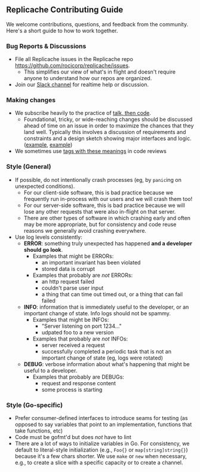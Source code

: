 ## Replicache Contributing Guide

We welcome contributions, questions, and feedback from the community. Here's a short guide
to how to work together.

### Bug Reports & Discussions

* File all Replicache issues in the Replicache repo https://github.com/rocicorp/replicache/issues. 
   * This simplifies our view of what's in flight and doesn't require anyone to understand how our repos are organized.
* Join our [Slack channel](https://join.slack.com/t/rocicorp/shared_invite/zt-dcez2xsi-nAhW1Lt~32Y3~~y54pMV0g) for realtime help or discussion.

### Making changes

* We subscribe heavily to the practice of [talk, then code](https://dave.cheney.net/2019/02/18/talk-then-code).
   * Foundational, tricky, or wide-reaching changes should be discussed ahead of time on an issue in order to maximize the chances that they land well. Typically this involves a discussion of requirements and constraints and a design sketch showing major interfaces and logic. ([example](https://github.com/rocicorp/replicache/issues/27), [example](https://github.com/rocicorp/replicache/issues/30))
* We sometimes use [tags with these meanings](https://news.ycombinator.com/item?id=23027988) in code reviews
   
### Style (General)

* If possible, do not intentionally crash processes (eg, by `panic`ing on unexpected conditions).
  * For our client-side software, this is bad practice because we frequently run in-process with our users and we will crash them too!
  * For our server-side software, this is bad practice because we will lose any other requests that were also in-flight on that server.
  * There are other types of software in which crashing early and often may be more appropriate, but for consistency and code reuse reasons we generally avoid crashing everywhere.
* Use log levels consistently:
   * **ERROR**: something truly unexpected has happened **and a developer should go look**.
      * Examples that might be ERRORs:
         * an important invariant has been violated
         * stored data is corrupt
      * Examples that probably are *not* ERRORs:
         * an http request failed
         * couldn't parse user input
         * a thing that can time out timed out, or a thing that can fail failed
   * **INFO**: information that is immediately useful to the developer, or an important change of state. Info logs should not be spammy.
      * Examples that might be INFOs:
         * "Server listening on port 1234..."
         * udpated foo to a new version
      * Examples that probably are *not* INFOs:
         * server received a request
         * successfully completed a periodic task that is not an important change of state (eg, logs were rotated)
   * **DEBUG**: verbose information about what's happening that might be useful to a developer.
      * Examples that probably are DEBUGs:
         * request and response content
         * some process is starting

### Style (Go-specific)

* Prefer consumer-defined interfaces to introduce seams for testing (as opposed to say variables that point to an implementation, functions that take functions, etc)
* Code must be gofmt'd but does *not* have to lint
* There are a lot of ways to initialize variables in Go. For consistency, we default to literal-style initialization (e.g., `Foo{}` or `map[string]string{}`) because it's a few chars shorter. We use `make` or `new` when necessary, e.g., to create a slice with a specific capacity or to create a channel.
